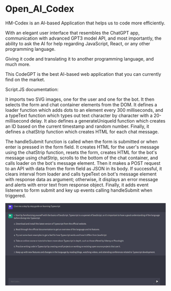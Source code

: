 # Open_AI_Codex

HM-Codex is an AI-based Application that helps us to code more efficiently. 

With an elegant user interface that resembles the ChatGPT app, communication with advanced GPT3 model API, and most importantly, the ability to ask the AI for help regarding JavaScript, React, or any other programming language.

Giving it code and translating it to another programming language, and much more.

This CodeGPT is the best AI-based web application that you can currently find on the market.  

Script.JS documentation:

It imports two SVG images, one for the user and one for the bot. It then selects the form and chat container elements from the DOM. It defines a loader function which adds dots to an element every 300 milliseconds, and a typeText function which types out text character by character with a 20-millisecond delay. It also defines a generateUniqueId function which creates an ID based on the current timestamp and random number. Finally, it defines a chatStrip function which creates HTML for each chat message.

The handleSubmit function is called when the form is submitted or when enter is pressed in the form field. It creates HTML for the user's message using the chatStrip function, resets the form, creates HTML for the bot's message using chatStrip, scrolls to the bottom of the chat container, and calls loader on the bot's message element. Then it makes a POST request to an API with data from the form field as JSON in its body. If successful, it clears interval from loader and calls typeText on bot's message element with response data as argument; otherwise, it displays an error message and alerts with error text from response object. Finally, it adds event listeners to form submit and key up events calling handleSubmit when triggered.


![Alt text](<HM-Codex SS.png>)
